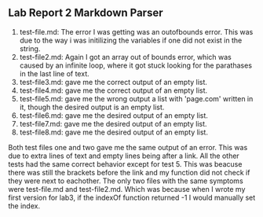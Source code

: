 ## Lab Report 2 Markdown Parser

1. test-file.md:  The error I was getting was an outofbounds error. This was due to the way i was initilizing the variables if one did not exist in the string.
2. test-file2.md: Again I got an array out of bounds error, which was caused by an infinite loop, where it got stuck looking for the parathases in the last line of text.
3. test-file3.md: gave me the correct output of an empty list. 
4. test-file4.md: gave me the correct output of an empty list. 
5. test-file5.md: gave me the wrong output a list with 'page.com' written in it, though the desired output is an empty list.
6. test-file6.md: gave me the desired output of an empty list.
7. test-file7.md: gave me the desired output of an empty list.
8. test-file8.md: gave me the desired output of an empty list.

Both test files one and two gave me the same output of an error. This was due to extra lines of text and empty lines being after a link. All the other tests had the same correct behavior except for test 5. This was beacuse there was still the brackets before the link and my function did not check if they were next to eachother. The only two files with the same symptoms were test-file.md and test-file2.md. Which was because when I wrote my first version for lab3, if the indexOf function returned -1 I would manually set the index.
